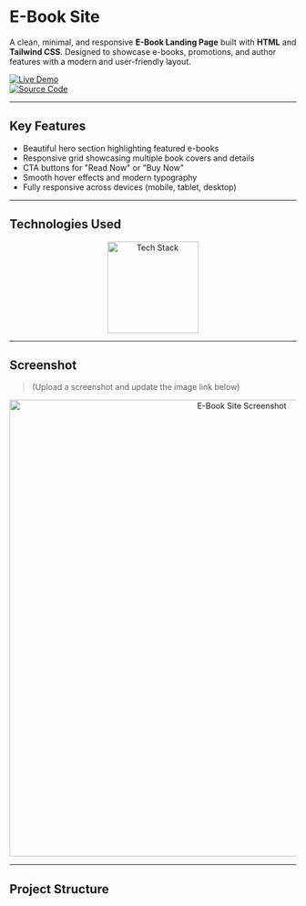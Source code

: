 #  E-Book Site

A clean, minimal, and responsive **E-Book Landing Page** built with **HTML** and **Tailwind CSS**. Designed to showcase e-books, promotions, and author features with a modern and user-friendly layout.

[![Live Demo](https://img.shields.io/badge/🚀_Live_Demo-00C7B7?style=for-the-badge&logo=netlify&logoColor=white)](https://amdadislam01.github.io/E-Book-Site/)  
[![Source Code](https://img.shields.io/badge/💻_Source_Code-181717?style=for-the-badge&logo=github&logoColor=white)](https://github.com/amdadislam01/E-Book-Site)

---

##  Key Features

-  Beautiful hero section highlighting featured e-books  
-  Responsive grid showcasing multiple book covers and details  
-  CTA buttons for "Read Now" or "Buy Now"  
-  Smooth hover effects and modern typography  
-  Fully responsive across devices (mobile, tablet, desktop)

---

##  Technologies Used

<p align="center">
  <img src="https://skillicons.dev/icons?i=html,tailwindcss" alt="Tech Stack" width="160"/>
</p>

---

##  Screenshot

> (Upload a screenshot and update the image link below)

<p align="center">
  <img src="https://i.postimg.cc/YOUR_IMAGE_LINK.png" alt="E-Book Site Screenshot" width="800"/>
</p>

---

##  Project Structure

